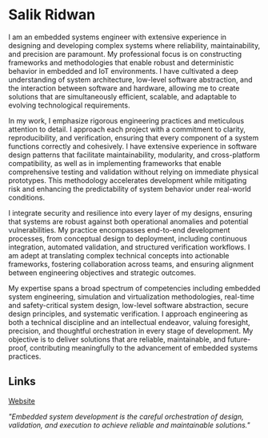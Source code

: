 # Salik Ridwan  

I am an embedded systems engineer with extensive experience in designing and developing complex systems where reliability, maintainability, and precision are paramount. My professional focus is on constructing frameworks and methodologies that enable robust and deterministic behavior in embedded and IoT environments. I have cultivated a deep understanding of system architecture, low-level software abstraction, and the interaction between software and hardware, allowing me to create solutions that are simultaneously efficient, scalable, and adaptable to evolving technological requirements.  

In my work, I emphasize rigorous engineering practices and meticulous attention to detail. I approach each project with a commitment to clarity, reproducibility, and verification, ensuring that every component of a system functions correctly and cohesively. I have extensive experience in software design patterns that facilitate maintainability, modularity, and cross-platform compatibility, as well as in implementing frameworks that enable comprehensive testing and validation without relying on immediate physical prototypes. This methodology accelerates development while mitigating risk and enhancing the predictability of system behavior under real-world conditions.  

I integrate security and resilience into every layer of my designs, ensuring that systems are robust against both operational anomalies and potential vulnerabilities. My practice encompasses end-to-end development processes, from conceptual design to deployment, including continuous integration, automated validation, and structured verification workflows. I am adept at translating complex technical concepts into actionable frameworks, fostering collaboration across teams, and ensuring alignment between engineering objectives and strategic outcomes.  

My expertise spans a broad spectrum of competencies including embedded system engineering, simulation and virtualization methodologies, real-time and safety-critical system design, low-level software abstraction, secure design principles, and systematic verification. I approach engineering as both a technical discipline and an intellectual endeavor, valuing foresight, precision, and thoughtful orchestration in every stage of development. My objective is to deliver solutions that are reliable, maintainable, and future-proof, contributing meaningfully to the advancement of embedded systems practices.  

## Links  
[Website](https://salik.is-a.dev)  

*"Embedded system development is the careful orchestration of design, validation, and execution to achieve reliable and maintainable solutions."*
